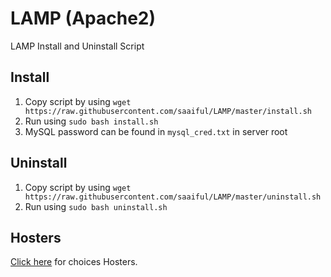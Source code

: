 # LAMP (Apache2)
LAMP Install and Uninstall Script

## Install
1. Copy script by using `wget https://raw.githubusercontent.com/saaiful/LAMP/master/install.sh`
2. Run using `sudo bash install.sh`
3. MySQL password can be found in `mysql_cred.txt` in server root

## Uninstall
1. Copy script by using `wget https://raw.githubusercontent.com/saaiful/LAMP/master/uninstall.sh`
2. Run using `sudo bash uninstall.sh`

## Hosters
<a href="https://go.kontemplado.com/5lo7z">Click here</a> for choices Hosters.
